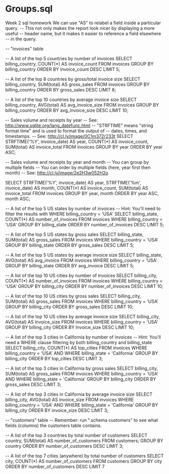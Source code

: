 # Groups.sql
Week 2 sql homework
 We can use "AS" to relabel a field inside a particular query.
-- This not only makes the report look nicer by displaying a more useful
-- header name, but it makes it easier to reference a field elsewhere
-- in the query.

-- "invoices" table

-- A list of the top 5 countries by number of invoices
SELECT billing_country, COUNT(*) AS invoice_count
FROM invoices
GROUP BY billing_country
ORDER BY invoice_count DESC
LIMIT 5;

-- A list of the top 8 countries by gross/total invoice size
SELECT billing_country, SUM(total) AS gross_sales
FROM invoices
GROUP BY billing_country
ORDER BY gross_sales DESC
LIMIT 8;

-- A list of the top 10 countries by average invoice size
SELECT billing_country, AVG(total) AS avg_invoice_size
FROM invoices
GROUP BY billing_country
ORDER BY avg_invoice_size DESC
LIMIT 10;

-- Sales volume and receipts by year
-- See: http://www.sqlite.org/lang_datefunc.html
-- "STRFTIME" means "string format time" and is used to format the output of
-- dates, times, and timestamps.
-- See: http://cl.ly/image/0C1m372r233t
SELECT STRFTIME('%Y', invoice_date) AS year,
       COUNT(*) AS invoice_count,
       SUM(total) AS invoice_total
FROM invoices
GROUP BY year
ORDER BY year ASC;

-- Sales volume and receipts by year and month
-- You can group by multiple fields
-- You can order by multiple fields (here, year first then month)
-- See: http://cl.ly/image/2e2H3w052H2o

SELECT STRFTIME('%Y', invoice_date) AS year,
       STRFTIME('%m', invoice_date) AS month,
       COUNT(*) AS invoice_count,
       SUM(total) AS invoice_total
FROM invoices
GROUP BY year, month
ORDER BY year ASC, month ASC;

-- A list of the top 5 US states by number of invoices
-- Hint: You'll need to filter the results with WHERE billing_country = 'USA'
SELECT billing_state, COUNT(*) AS number_of_invoices
FROM invoices
WHERE billing_country = 'USA'
GROUP BY billing_state
ORDER BY number_of_invoices DESC
LIMIT 5;

-- A list of the top 5 US states by gross sales
SELECT billing_state, SUM(total) AS gross_sales
FROM invoices
WHERE billing_country = 'USA'
GROUP BY billing_state
ORDER BY gross_sales DESC
LIMIT 5;

-- A list of the top 5 US states by average invoice size
SELECT billing_state, AVG(total) AS avg_invoice
FROM invoices
WHERE billing_country = 'USA'
GROUP BY billing_state
ORDER BY avg_invoice DESC
LIMIT 5;

-- A list of the top 10 US cities by number of invoices
SELECT billing_city, COUNT(*) AS number_of_invoices
FROM invoices
WHERE billing_country = 'USA'
GROUP BY billing_city
ORDER BY number_of_invoices DESC
LIMIT 10;

-- A list of the top 10 US cities by gross sales
SELECT billing_city, SUM(total) AS gross_sales
FROM invoices
WHERE billing_country = 'USA'
GROUP BY billing_city
ORDER BY gross_sales DESC
LIMIT 10;

-- A list of the top 10 US cities by average invoice size
SELECT billing_city, AVG(total) AS Invoice_size
FROM invoices
WHERE billing_country = 'USA'
GROUP BY billing_city
ORDER BY Invoice_size DESC
LIMIT 10;

-- A list of the top 3 cities in California by number of invoices
-- Hint: You'll need a WHERE clause filtering by both billing_country and billing_state
SELECT billing_city, COUNT(*) AS top_cities
FROM invoices
WHERE billing_country = 'USA' AND WHERE billing_state = 'California'
GROUP BY billing_city
ORDER BY top_cities DESC
LIMIT 3;

-- A list of the top 3 cities in California by gross sales
SELECT billing_city, SUM(total) AS gross_sales
FROM invoices
WHERE billing_country = 'USA' AND WHERE billing_state = 'California'
GROUP BY billing_city
ORDER BY gross_sales DESC
LIMIT 3;

-- A list of the top 3 cities in California by average invoice size
SELECT billing_city, AVG(total) AS invoice_size
FROM invoices
WHERE billing_country = 'USA' AND WHERE billing_state = 'California'
GROUP BY billing_city
ORDER BY invoice_size DESC
LIMIT 3;

-- "customers" table
-- Remember: run ".schema customers" to see what fields (columns) the customers table contains.

-- A list of the top 3 countries by total number of customers
SELECT country, SUM(total) AS number_of_customers
FROM customers;
GROUP BY country
ORDER BY number_of_customers DESC
LIMIT 3;

-- A list of the top 7 cities (anywhere) by total number of customers
SELECT city, COUNT(*) AS number_of_customers
FROM customers
GROUP BY city
ORDER BY number_of_customers DESC
LIMIT 7
